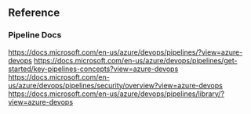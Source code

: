 


## Reference
### Pipeline Docs
https://docs.microsoft.com/en-us/azure/devops/pipelines/?view=azure-devops
https://docs.microsoft.com/en-us/azure/devops/pipelines/get-started/key-pipelines-concepts?view=azure-devops
https://docs.microsoft.com/en-us/azure/devops/pipelines/security/overview?view=azure-devops
https://docs.microsoft.com/en-us/azure/devops/pipelines/library/?view=azure-devops